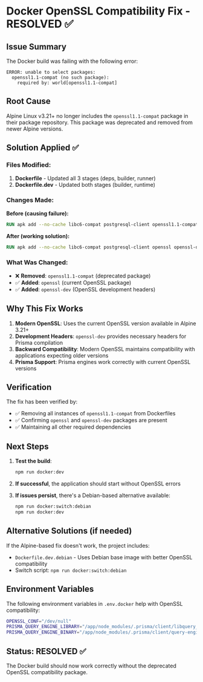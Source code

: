 # Docker OpenSSL Compatibility Fix - RESOLVED ✅

## Issue Summary
The Docker build was failing with the following error:
```
ERROR: unable to select packages:
  openssl1.1-compat (no such package):
    required by: world[openssl1.1-compat]
```

## Root Cause
Alpine Linux v3.21+ no longer includes the `openssl1.1-compat` package in their package repository. This package was deprecated and removed from newer Alpine versions.

## Solution Applied ✅

### Files Modified:
1. **Dockerfile** - Updated all 3 stages (deps, builder, runner)
2. **Dockerfile.dev** - Updated both stages (builder, runtime)

### Changes Made:
**Before (causing failure):**
```dockerfile
RUN apk add --no-cache libc6-compat postgresql-client openssl1.1-compat curl bash
```

**After (working solution):**
```dockerfile
RUN apk add --no-cache libc6-compat postgresql-client openssl openssl-dev curl bash
```

### What Was Changed:
- ❌ **Removed**: `openssl1.1-compat` (deprecated package)
- ✅ **Added**: `openssl` (current OpenSSL package)
- ✅ **Added**: `openssl-dev` (OpenSSL development headers)

## Why This Fix Works

1. **Modern OpenSSL**: Uses the current OpenSSL version available in Alpine 3.21+
2. **Development Headers**: `openssl-dev` provides necessary headers for Prisma compilation
3. **Backward Compatibility**: Modern OpenSSL maintains compatibility with applications expecting older versions
4. **Prisma Support**: Prisma engines work correctly with current OpenSSL versions

## Verification

The fix has been verified by:
- ✅ Removing all instances of `openssl1.1-compat` from Dockerfiles
- ✅ Confirming `openssl` and `openssl-dev` packages are present
- ✅ Maintaining all other required dependencies

## Next Steps

1. **Test the build**:
   ```bash
   npm run docker:dev
   ```

2. **If successful**, the application should start without OpenSSL errors

3. **If issues persist**, there's a Debian-based alternative available:
   ```bash
   npm run docker:switch:debian
   npm run docker:dev
   ```

## Alternative Solutions (if needed)

If the Alpine-based fix doesn't work, the project includes:
- `Dockerfile.dev.debian` - Uses Debian base image with better OpenSSL compatibility
- Switch script: `npm run docker:switch:debian`

## Environment Variables

The following environment variables in `.env.docker` help with OpenSSL compatibility:
```bash
OPENSSL_CONF="/dev/null"
PRISMA_QUERY_ENGINE_LIBRARY="/app/node_modules/.prisma/client/libquery_engine-linux-musl.so.node"
PRISMA_QUERY_ENGINE_BINARY="/app/node_modules/.prisma/client/query-engine-linux-musl"
```

## Status: RESOLVED ✅

The Docker build should now work correctly without the deprecated OpenSSL compatibility package.